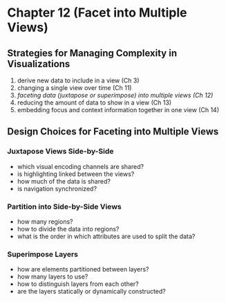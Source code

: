 # Chapter 12 (Facet into Multiple Views) 

## Strategies for Managing Complexity in Visualizations
1. derive new data to include in a view (Ch 3)
1. changing a single view over time (Ch 11)
1. *faceting data (juxtapose or superimpose) into multiple views (Ch 12)*
1. reducing the amount of data to show in a view (Ch 13)
1. embedding focus and context information together in one view (Ch 14)

## Design Choices for Faceting into Multiple Views

### Juxtapose Views Side-by-Side
* which visual encoding channels are shared?
* is highlighting linked between the views?
* how much of the data is shared?
* is navigation synchronized?

### Partition into Side-by-Side Views
* how many regions?
* how to divide the data into regions?
* what is the order in which attributes are used to split the data?

### Superimpose Layers
* how are elements partitioned between layers?
* how many layers to use?
* how to distinguish layers from each other?
* are the layers statically or dynamically constructed?
